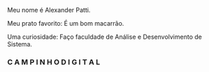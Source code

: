 Meu nome é Alexander Patti.

Meu prato favorito:
É um bom macarrão. 

Uma curiosidade:
Faço faculdade de Análise e Desenvolvimento de Sistema.

### C A M P I N H O  D I G I T A L 
